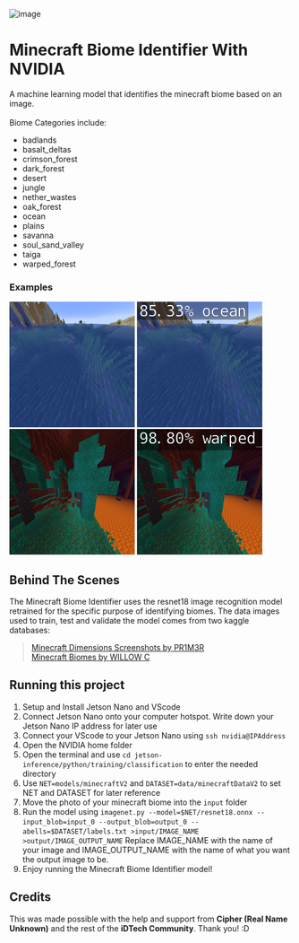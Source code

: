 ![image](https://github.com/Dayer5/MinecraftAIWithNVIDIA/blob/main/Minecraft%20Biome%20Identifier%20with%20NVIDIA.png?raw=true)
# Minecraft Biome Identifier With NVIDIA
A machine learning model that identifies the minecraft biome based on an image. <br/><br/>
Biome Categories include:
- badlands
- basalt_deltas
- crimson_forest
- dark_forest
- desert
- jungle
- nether_wastes
- oak_forest
- ocean
- plains
- savanna
- soul_sand_valley
- taiga
- warped_forest <br/>
### Examples
![image](https://github.com/Dayer5/MinecraftAIWithNVIDIA/blob/main/input1.png?raw=true)
![image](https://github.com/Dayer5/MinecraftAIWithNVIDIA/blob/main/output1.png?raw=true)<br/>
![image](https://github.com/Dayer5/MinecraftAIWithNVIDIA/blob/main/input2.png?raw=true)
![image](https://github.com/Dayer5/MinecraftAIWithNVIDIA/blob/main/output2.png?raw=true)
## Behind The Scenes
The Minecraft Biome Identifier uses the resnet18 image recognition model retrained for the specific purpose of identifying biomes. The data images used to train, test and validate the model comes from two kaggle databases:
>[Minecraft Dimensions Screenshots by PR1M3R](https://www.kaggle.com/datasets/pr1m3r/minecraft-dimensions-screenshots?resource=download) <br/>
>[Minecraft Biomes by WILLOW C](https://www.kaggle.com/datasets/willowc/minecraft-biomes?resource=download)

## Running this project

1. Setup and Install Jetson Nano and VScode
2. Connect Jetson Nano onto your computer hotspot. Write down your Jetson Nano IP address for later use
3. Connect your VScode to your Jetson Nano using `ssh nvidia@IPAddress`
4. Open the NVIDIA home folder
5. Open the terminal and use `cd jetson-inference/python/training/classification` to enter the needed directory
6. Use `NET=models/minecraftV2` and `DATASET=data/minecraftDataV2` to set NET and DATASET for later reference
7. Move the photo of your minecraft biome into the `input` folder
8. Run the model using `imagenet.py --model=$NET/resnet18.onnx --input_blob=input_0 --output_blob=output_0 --abells=$DATASET/labels.txt >input/IMAGE_NAME >output/IMAGE_OUTPUT_NAME` Replace IMAGE_NAME with the name of your image and IMAGE_OUTPUT_NAME with the name of what you want the output image to be.
9. Enjoy running the Minecraft Biome Identifier model!

## Credits
This was made possible with the help and support from **Cipher (Real Name Unknown)** and the rest of the **iDTech Community**. Thank you! :D
